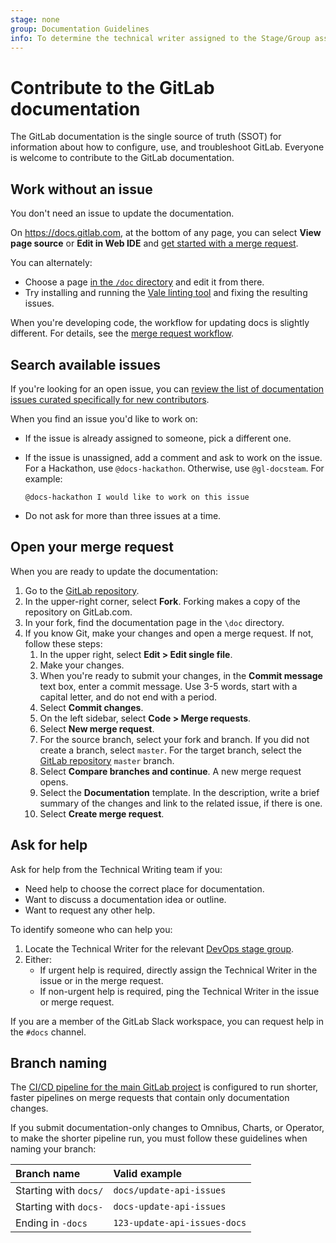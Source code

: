 ```yaml
---
stage: none
group: Documentation Guidelines
info: To determine the technical writer assigned to the Stage/Group associated with this page, see https://about.gitlab.com/handbook/product/ux/technical-writing/#assignments
---
```


# Contribute to the GitLab documentation

The GitLab documentation is the single source of truth (SSOT)
for information about how to configure, use, and troubleshoot GitLab.
Everyone is welcome to contribute to the GitLab documentation.

## Work without an issue

You don't need an issue to update the documentation.

On <https://docs.gitlab.com>, at the bottom of any page,
you can select **View page source** or **Edit in Web IDE** and [get started with a merge request](#open-your-merge-request).

You can alternately:

- Choose a page [in the `/doc` directory](https://gitlab.com/gitlab-org/gitlab/-/tree/master/doc)
  and edit it from there.
- Try installing and running the [Vale linting tool](testing.md#vale)
  and fixing the resulting issues.

When you're developing code, the workflow for updating docs is slightly different.
For details, see the [merge request workflow](../contributing/merge_request_workflow.md).

## Search available issues

If you're looking for an open issue, you can
[review the list of documentation issues curated specifically for new contributors](https://gitlab.com/gitlab-org/gitlab/-/issues/?sort=created_date&state=opened&label_name%5B%5D=documentation&label_name%5B%5D=docs-only&label_name%5B%5D=Seeking%20community%20contributions&first_page_size=20).

When you find an issue you'd like to work on:

- If the issue is already assigned to someone, pick a different one.
- If the issue is unassigned, add a comment and ask to work on the issue. For a Hackathon, use `@docs-hackathon`. Otherwise, use `@gl-docsteam`. For example:

  ```plaintext
  @docs-hackathon I would like to work on this issue
  ```

- Do not ask for more than three issues at a time.

## Open your merge request

When you are ready to update the documentation:

1. Go to the [GitLab repository](https://gitlab.com/gitlab-org/gitlab).
1. In the upper-right corner, select **Fork**. Forking makes a copy of the repository on GitLab.com.
1. In your fork, find the documentation page in the `\doc` directory.
1. If you know Git, make your changes and open a merge request.
   If not, follow these steps:
   1. In the upper right, select **Edit > Edit single file**.
   1. Make your changes.
   1. When you're ready to submit your changes, in the **Commit message** text box, enter a commit message.
      Use 3-5 words, start with a capital letter, and do not end with a period.
   1. Select **Commit changes**.
   1. On the left sidebar, select **Code > Merge requests**.
   1. Select **New merge request**.
   1. For the source branch, select your fork and branch. If you did not create a branch, select `master`.
      For the target branch, select the [GitLab repository](https://gitlab.com/gitlab-org/gitlab) `master` branch.
   1. Select **Compare branches and continue**. A new merge request opens.
   1. Select the **Documentation** template. In the description, write a brief summary of the changes and link to the related issue, if there is one.
   1. Select **Create merge request**.

## Ask for help

Ask for help from the Technical Writing team if you:

- Need help to choose the correct place for documentation.
- Want to discuss a documentation idea or outline.
- Want to request any other help.

To identify someone who can help you:

1. Locate the Technical Writer for the relevant
   [DevOps stage group](https://about.gitlab.com/handbook/product/ux/technical-writing/#assignments).
1. Either:
   - If urgent help is required, directly assign the Technical Writer in the issue or in the merge request.
   - If non-urgent help is required, ping the Technical Writer in the issue or merge request.

If you are a member of the GitLab Slack workspace, you can request help in the `#docs` channel.

## Branch naming

The [CI/CD pipeline for the main GitLab project](../pipelines/index.md) is configured to
run shorter, faster pipelines on merge requests that contain only documentation changes.

If you submit documentation-only changes to Omnibus, Charts, or Operator,
to make the shorter pipeline run, you must follow these guidelines when naming your branch:

| Branch name           | Valid example                |
|:----------------------|:-----------------------------|
| Starting with `docs/` | `docs/update-api-issues`     |
| Starting with `docs-` | `docs-update-api-issues`     |
| Ending in `-docs`     | `123-update-api-issues-docs` |
